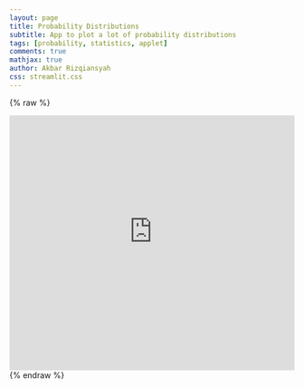 ```yaml
---
layout: page
title: Probability Distributions
subtitle: App to plot a lot of probability distributions
tags: [probability, statistics, applet]
comments: true
mathjax: true
author: Akbar Rizqiansyah
css: streamlit.css
---
```


{% raw %}
<div class="streamlit-container">
    <iframe src="https://pw-probability-distribution-5pguj3vatwsnvyvnnmj7j5.streamlit.app?embed=true" height="450px" width="100%" allowfullscreen="" frameborder="0"></iframe>
</div>
{% endraw %}